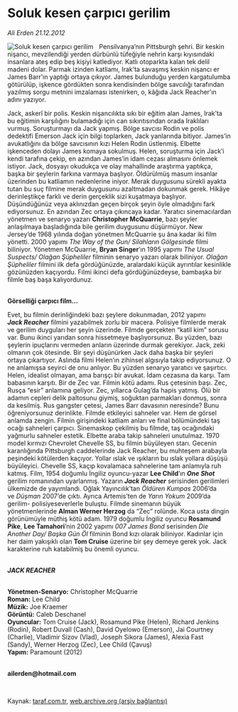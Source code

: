 # Soluk kesen çarpıcı gerilim

*Ali Erden 21.12.2012*

<div class="yazi"><img align="left" alt="Soluk kesen çarpıcı gerilim" border="0" src="http://www.taraf.com.tr/fotoraflar/makaleler/soluk-kesen-carpici-gerilim_3292_orijinal.jpg" style="border-right-width:10px; border-color:#FFFFFF"/><p>Pensilvanya’nın Pittsburgh şehri. Bir keskin nişancı, mevzilendiği yerden dürbünlü tüfeğiyle nehrin karşı kıyısındaki insanlara ateş edip beş kişiyi katlediyor. Katlı otoparkta kalan tek delil madeni dolar. Parmak izinden katliamı, Irak’ta savaşmış keskin nişancı er James Barr’ın yaptığı ortaya çıkıyor. James bulunduğu yerden kargatulumba götürülüp, işkence gördükten sonra kendisinden bölge savcılığı tarafından yazılmış sorgu metnini imzalaması istenirken, o, kâğıda Jack Reacher’ın adını yazıyor. </p>
<p>Jack, askerî bir polis. Keskin nişancılıkta sıkı bir eğitim alan James, Irak’ta bu eğitimin karşılığını bulamadığı için can sıkıntısından orada Iraklıları vurmuş. Soruşturmayı da Jack yapmış. Bölge savcısı Rodin ve polis dedektifi Emerson Jack için bilgi toplarken, Jack yanlarında bitiyor. James’in avukatlığını da bölge savcısının kızı Helen Rodin üstlenmiş. Elbette işkenceden dolayı James komaya sokulmuş. Helen, soruşturma için Jack’i kendi tarafına çekip, en azından James’in idam cezası almasını önlemek istiyor. Jack, dosyayı okudukça ve olay mahallinde araştırma yaptıkça, başka bir şeylerin farkına varmaya başlıyor. Öldürülmüş masum insanlar üzerinden bu katliamın nedenlerine iniyor. Merak duygusunu sürekli ayakta tutan bu suç filmine merak duygusunu azaltmadan dokunmak gerek. Hikâye derinleştikçe farklı ve derin gerçeklik sizi kuşatmaya başlıyor. Düşündüğünüz veya aklınızdan geçen birçok şeyin öyle olmadığını fark ediyorsunuz. En azından Zec ortaya çıkıncaya kadar. Yaratıcı sinemacılardan yönetmen ve senaryo yazarı <b>Christopher McQuarrie</b>, bazı şeyler anlaşılmaya başladığında bile gerilim duygusunu düşürmüyor. New Jersey’de 1968 yılında doğan yönetmen McQuarrie şu âna kadar iki film yönetti. 2000 yapımı <i>The Way of the Gun/</i> <i>Silahların Gölgesinde</i> filmi biliniyor. Yönetmen McQuarrie, <b>Bryan Singer</b>’ın 1995 yapımı <i>The Usual Suspects/ Olağan Şüpheliler</i> filminin senaryo yazarı olarak biliniyor. <i>Olağan Şüpheliler</i> filmini ilk defa gördüğünüzde, aralardaki küçük ayrıntılar kesinlikle gözünüzden kaçıyordu. Filmi ikinci defa gördüğünüzdeyse, bambaşka bir filmle baş başa kalıyordunuz. </p>
<p><b><br/>Görselliği çarpıcı film...</b></p>
<p>Evet, bu filmin derinliğindeki bazı şeylere dokunmadan, 2012 yapımı <b><i>Jack Reacher</i></b> filmini yazabilmek zorlu bir macera. Polisiye filmlerde merak ve gerilim duyguları her şeyin üzerinde. Filmde gerçekten “katil kim” sorusu var. Bunu ikinci yarıdan sonra hissetmeye başlıyorsunuz. Bu yüzden, bazı şeylerin ipuçlarını vermeden anların üzerinde durmak gerekiyor. Jack, zeki olmanın çok ötesinde. Bir şeyi düşünürken Jack daha başka bir şeyleri ortaya çıkartıyor. Aslında filmi Helen’ın zihinsel algısıyla takip ediyorsunuz. O ne anlamışsa seyirci de onu anlıyor. Bu yüzden senaryo yaratıcı ve şaşırtıcı. Helen, idealist olmayan, ama barışçı bir avukat. İdam cezasına da karşı. Tam babasının karşıtı. Bir de Zec var. Filmin kötü adamı. Rus çetesinin başı. Zec, Rusça “esir” anlamına geliyor. Zec, yıllarca Gulag’da hapis yatmış. Ölü bir adamın cepleri delik paltosunu giymiş, soğuktan parmakları donmuş, sonra da kesilmiş. Rus gangster çetesi, James Barr davasının neresinde? Bunu öğreniyorsunuz derinlikte. Filmde etkileyici sahneler var. Hem de görsel anlamda zengin. Filmin girişindeki katliam anları ve final bölümündeki taş ocağı sahneleri çarpıcı. Sinemaskop çekilmiş bu filmde, taş ocağındaki yağmurlu sahneler estetik. Elbette araba takip sahneleri unutulmaz. 1970 model kırmızı Chevrolet Chevelle SS, bu filmin büyüleyen starı. Gecenin karanlığında Pittsburgh caddelerinde Jack Reacher, bu muhteşem arabayla peşindeki kötülerden kaçıyor. Yollar ıslak ve ışıkların bu ıslak yollara düşüşü büyüleyici. Chevelle SS, kaçıp kovalamaca sahnelerine tam anlamıyla ruh katmış. Film, 1954 doğumlu İngiliz oyuncu-yazar <b>Lee Child</b>’ın <b><i>One Shot</i></b> gerilim romanından uyarlanmış. Yazarın <b><i>Jack Reacher</i></b> serisinden gerilimleri ülkemizde de yayımlandı. Oğlak Yayıncılık’tan <i>Öldüren Kumpas</i> 2006’da ve <i>Düşman</i> 2007’de çıktı. Ayrıca Artemis’ten de <i>Yarın Yokum</i> 2009’da gerilim- polisiyeseverlerle buluştu. Filmde sinemanın büyük yönetmenlerinde <b>Alman Werner Herzog</b> da “Zec” rolünde. Koca usta dingin görünümüyle müthiş kötü adam. 1979 doğumlu İngiliz oyuncu <b>Rosamund Pike</b>, <b>Lee Tamahori</b>’nin 2002 yapımı <i>007 James Bond</i> serisinden <i>Die Another Day/ Başka Gün Öl</i> filminin Bond kızı olarak biliniyor. Kadınlar için her daim yakışıklı olan <b>Tom Cruise</b> üzerine bir şey demeye gerek yok. Jack karakterine ruh katabilmiş bu önemli oyuncu. </p>
<p><b><i><br/>JACK REACHER</i></b><i></i></p>
<p><b><br/>Yönetmen-Senaryo:</b> Christopher McQuarrie<b><br/>Roman:</b> Lee Child<b><br/>Müzik:</b> Joe Kraemer<b><br/>Görüntü:</b> Caleb Deschanel<b><br/>Oyuncular:</b> Tom Cruise (Jack), Rosamund Pike (Helen), Richard Jenkins (Rodin), Robert Duvall (Cash), David Oyelowo (Emerson), Jai Courtney (Charlie), Vladimir Sizov (Vlad), Joseph Sikora (James), Alexia Fast (Sandy), Werner Herzog (Zec), Lee Child (Çavuş)<b><br/>Yapım:</b> Paramount (2012)</p><b>
<p><br/>ailerden@hotmail.com</p>
<p></p></b> 
</div>

Kaynak: [taraf.com.tr](http://www.taraf.com.tr:80/ali-erden/makale-soluk-kesen-carpici-gerilim.htm), [web.archive.org (arşiv bağlantısı)](http://web.archive.org/web/20140123210912/http://www.taraf.com.tr:80/ali-erden/makale-soluk-kesen-carpici-gerilim.htm)

